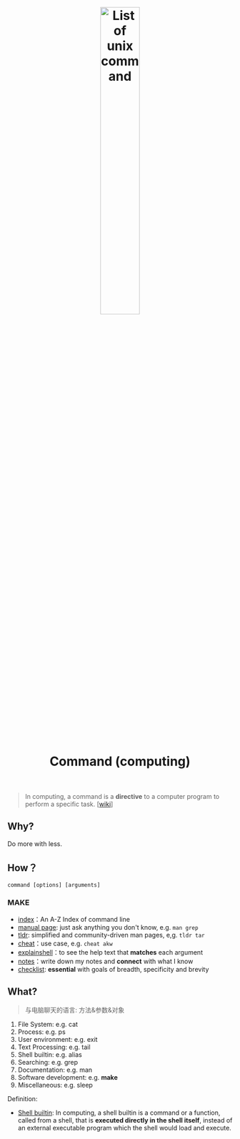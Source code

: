 <h1 align="center">
<br>
<a href="https://www.wikiwand.com/en/List_of_Unix_commands">
<img src="https://i.imgur.com/0vFbHDy.png" alt="List of unix command" width=42%></a>
  </a>
  <br><br>
Command (computing)
  <br><br>
</h1>


> In computing, a command is a **directive** to a computer program to perform a specific task. 
>  [[wiki](https://www.wikiwand.com/en/Command_(computing))]

## Why?

Do more with less. 

## How？

```
command [options] [arguments]
```

### MAKE

- [index](https://ss64.com/osx/)：An A-Z Index of command line
- [manual page](https://www.macworld.com/article/2044790/master-the-command-line-how-to-use-man-pages.html): just ask anything you don't know, e.g. `man grep`
- [tldr](https://github.com/tldr-pages/tldr): simplified and community-driven man pages, e,g. `tldr tar` 
- [cheat](https://github.com/cheat/cheat)：use case, e.g. `cheat akw`
- [explainshell](https://www.explainshell.com)：to see the help text that **matches** each argument 
- [notes](https://workflowy.com/s/command-line/FdNg3k448yn6v1LV)：write  down my notes and **connect** with what I know
- [checklist](https://github.com/jlevy/the-art-of-command-line): **essential** with goals of breadth, specificity and brevity


## What?

> 与电脑聊天的语言: 方法&参数&对象

1. File System: e.g. cat 
1. Process: e.g. ps
1. User environment: e.g. exit 
1. Text Processing: e.g. tail
1. Shell builtin: e.g. alias 
1. Searching: e.g. grep 
1. Documentation: e.g. man  
1. Software development: e.g. **make**
1. Miscellaneous: e.g. sleep

Definition: 

* [Shell builtin](https://www.wikiwand.com/en/Shell_builtin): In computing, a shell builtin is a command or a function, called from a shell, that is **executed directly in the shell itself**, instead of an external executable program which the shell would load and execute.
